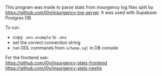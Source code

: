 This program was made to parse stats from insurgency log files split by https://github.com/j0y/insurgency-log-server. It was used with Supabase Postgres DB.

To run:
- copy `.env.example` to `.env`
- set the correct connection string
- run DDL commands from `schema.sql` in DB console

For the frontend see:   
https://github.com/j0y/insurgency-stats-frontend    
https://github.com/j0y/insurgency-stats-nextjs